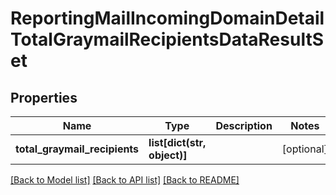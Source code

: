 # ReportingMailIncomingDomainDetailTotalGraymailRecipientsDataResultSet

## Properties
Name | Type | Description | Notes
------------ | ------------- | ------------- | -------------
**total_graymail_recipients** | **list[dict(str, object)]** |  | [optional] 

[[Back to Model list]](../README.md#documentation-for-models) [[Back to API list]](../README.md#documentation-for-api-endpoints) [[Back to README]](../README.md)

